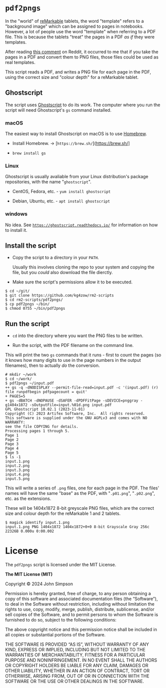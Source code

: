 # `pdf2pngs`

In the "world" of [reMarkable](https://remarkable.com/) tablets, the word "template" refers to a "background image" which can be assigned to pages in notebooks. However, a lot of people use the word "template" when referring to a PDF file. This is because the tablets "treat" the pages in a PDF *as if* they were templates.

After reading [this comment](https://www.reddit.com/r/RemarkableTablet/comments/18vx8a7/pdf_template_help/) on Reddit, it occurred to me that if you take the pages in a PDF and convert them to PNG files, those files could be used as real templates.

This script reads a PDF, and writes a PNG file for each page in the PDF, using the correct size and "colour depth" for a reMarkable tablet.

## Ghostscript

The script uses [Ghostscript](https://ghostscript.com/) to do its work. The computer where you run the script will need Ghostscript's `gs` command installed.

### macOS

The easiest way to install Ghostscript on macOS is to use [Homebrew](https://brew.sh/).

* Install Homebrew. &#x2192; [`https://brew.sh/`](https://brew.sh/]

* `brew install gs`

### Linux

Ghostscript is usually avaliable from your Linux distribution's package repositories, with the name "`ghostscript`".

* CentOS, Fedora, etc. - `yum install ghostscript`

* Debian, Ubuntu, etc. - `apt install ghostscript`

### windows

No idea. See [`https://ghostscript.readthedocs.io/`](https://ghostscript.readthedocs.io/) for information on how to install it.

## Install the script

* Copy the script to a directory in your `PATH`.

    Usually this involves cloning the repo to your system and copying the file, but you *could* also download the file dierctly.

* Make sure the script's permissions allow it to be executed.

```
$ cd ~/git/
$ git clone https://github.com/kg4zow/rm2-scripts
$ cd rm2-scripts/pdf2pngs/
$ cp pdf2pngs ~/bin/
$ chmod 0755 ~/bin/pdf2pngs
```

## Run the script

* `cd` into the directory where you want the PNG files to be written.

* Run the script, with the PDF filename on the command line.

This will print the two `gs` commands that it runs - first to count the pages (so it knows how many digits to use in the page numbers in the output filenames), then to actually *do* the conversion.

```
# mkdir ~/work
$ cd ~/work/
$ pdf2pngs ~/input.pdf
++ gs -q -dNODISPLAY --permit-file-read=input.pdf -c '(input.pdf) (r) file runpdfbegin pdfpagecount = quit'
+ PAGES=5
+ gs -dBATCH -dNOPAUSE -dSAFER -dPDFFitPage -sDEVICE=pnggray -g1404x1872 -sOutputFile=input.%01d.png input.pdf
GPL Ghostscript 10.02.1 (2023-11-01)
Copyright (C) 2023 Artifex Software, Inc.  All rights reserved.
This software is supplied under the GNU AGPLv3 and comes with NO WARRANTY:
see the file COPYING for details.
Processing pages 1 through 5.
Page 1
Page 2
Page 3
Page 4
Page 5
$ ls -1
input.1.png
input.2.png
input.3.png
input.4.png
input.5.png
```

This will write a series of `.png` files, one for each page in the PDF. The files' names will have the same "base" as the PDF, with "`.p01.png`", "`.p02.png`", etc. as the extensions.

These will be 1404x1872 8-bit greyscale PNG files, which are the correct size and colour depth for the reMarkable 1 and 2 tablets.

```
$ magick identify input.1.png
input.1.png PNG 1404x1872 1404x1872+0+0 8-bit Grayscale Gray 256c 22326B 0.000u 0:00.002
```

# License

The `pdf2pngs` script is licensed under the MIT License.

**The MIT License (MIT)**

Copyright &copy; 2024 John Simpson

Permission is hereby granted, free of charge, to any person obtaining a copy of this software and associated documentation files (the “Software”), to deal in the Software without restriction, including without limitation the rights to use, copy, modify, merge, publish, distribute, sublicense, and/or sell copies of the Software, and to permit persons to whom the Software is furnished to do so, subject to the following conditions:

The above copyright notice and this permission notice shall be included in all copies or substantial portions of the Software.

THE SOFTWARE IS PROVIDED “AS IS”, WITHOUT WARRANTY OF ANY KIND, EXPRESS OR IMPLIED, INCLUDING BUT NOT LIMITED TO THE WARRANTIES OF MERCHANTABILITY, FITNESS FOR A PARTICULAR PURPOSE AND NONINFRINGEMENT. IN NO EVENT SHALL THE AUTHORS OR COPYRIGHT HOLDERS BE LIABLE FOR ANY CLAIM, DAMAGES OR OTHER LIABILITY, WHETHER IN AN ACTION OF CONTRACT, TORT OR OTHERWISE, ARISING FROM, OUT OF OR IN CONNECTION WITH THE SOFTWARE OR THE USE OR OTHER DEALINGS IN THE SOFTWARE.
